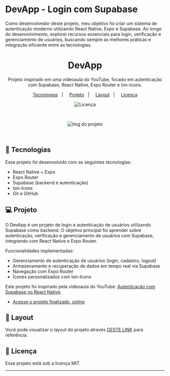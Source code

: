 # DevApp - Login com Supabase

Como desenvolvedor deste projeto, meu objetivo foi criar um sistema de autenticação moderno utilizando React Native, Expo e Supabase. Ao longo do desenvolvimento, explorei recursos essenciais para login, verificação e gerenciamento de usuários, buscando sempre as melhores práticas e integração eficiente entre as tecnologias.

<h1 align="center"> DevApp </h1>

<p align="center">
Projeto inspirado em uma videoaula do YouTube, focado em autenticação com Supabase, React Native, Expo Router e Ion-Icons.
</p>

<p align="center">
 <a href="#-tecnologias">Tecnologias</a>&nbsp;&nbsp;&nbsp;| &nbsp;&nbsp;&nbsp;
 <a href="#-projeto">Projeto</a>&nbsp;&nbsp;&nbsp;| &nbsp;&nbsp;&nbsp;
 <a href="#-layout">Layout</a>&nbsp;&nbsp;&nbsp;| &nbsp;&nbsp;&nbsp;
    <a href="#memo-licença">Licença</a>
</p>

<p align="center">
 <img alt="Licença" src="https://img.shields.io/static/v1?label=license&message=MIT&color=49AA26&labelColor=000000">
</p>

<br>
<p align="center">
    <img alt="Img do projeto" src="./Github/Tumble.png">
</p>

<br>

## 🚀 Tecnologias

Esse projeto foi desenvolvido com as seguintes tecnologias:

- React Native + Expo
- Expo Router
- Supabase (backend e autenticação)
- Ion-Icons
- Git e GitHub

## 💻 Projeto

O DevApp é um projeto de login e autenticação de usuários utilizando Supabase como backend. O objetivo principal foi aprender sobre autenticação, verificação e gerenciamento de usuários com Supabase, integrando com React Native e Expo Router.

Funcionalidades implementadas:

- Gerenciamento de autenticação de usuários (login, cadastro, logout)
- Armazenamento e recuperação de dados em tempo real via Supabase
- Navegação com Expo Router
- Ícones personalizados com Ion-Icons

Este projeto foi inspirado pela videoaula do YouTube: [Autenticação com Supabase no React Native](https://youtu.be/SXjJX9T0QJY?si=Rfcv36qxKu6nqbaC).

- [Acesse o projeto finalizado, online](https://vinivy.github.io/DevApp/)

## 🔖 Layout

Você pode visualizar o layout do projeto através [DESTE LINK](https://youtu.be/SXjJX9T0QJY?si=Rfcv36qxKu6nqbaC) para referência.

## :memo: Licença

Esse projeto está sob a licença MIT.

---